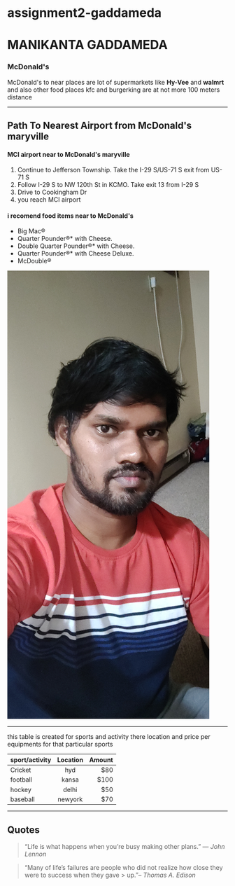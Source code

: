 # assignment2-gaddameda
# MANIKANTA GADDAMEDA
### McDonald's
McDonald's to near places are lot of supermarkets like **Hy-Vee** and **walmrt** and also other food places kfc and burgerking are at not more 100 meters distance


***
## Path To Nearest Airport from McDonald's maryville
#### MCI airport near to McDonald's maryville
1. Continue to Jefferson Township. Take the I-29 S/US-71 S exit from US-71 S
2. Follow I-29 S to NW 120th St in KCMO. Take exit 13 from I-29 S
3. Drive to Cookingham Dr
4. you reach MCI airport

#### i recomend food items near to McDonald's
* Big Mac®
* Quarter Pounder®* with Cheese.
* Double Quarter Pounder®* with Cheese.
* Quarter Pounder®* with Cheese Deluxe.
* McDouble®

![Mani's photo](https://github.com/manikanta-nwms/assignment2-gaddameda/blob/main/mani.jpg)


***

this table is created for sports and activity there location and price per equipments for that particular sports 

| sport/activity | Location   | Amount      |
| :---           |    :---:   |        ---: |
| Cricket        | hyd        | $80         |
| football       |  kansa     | $100        |
| hockey         | delhi      | $50         |
| baseball       | newyork    | $70         |


***
## Quotes

> “Life is what happens when you’re busy making other plans.” — *John Lennon*

> “Many of life’s failures are people who did not realize how close they were to success when they gave > up.”– *Thomas A. Edison*
